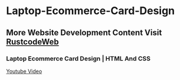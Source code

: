 # Laptop-Ecommerce-Card-Design

## More Website Development Content Visit [RustcodeWeb](https://www.rustcodeweb.com/)

### Laptop Ecommerce Card Design  | HTML And CSS
[Youtube Video](https://youtu.be/gAsODIucQl8)
